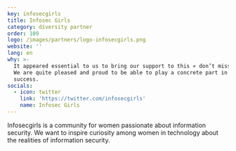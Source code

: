 ```yaml
---
key: infosecgirls
title: Infosec Girls
category: diversity partner
order: 109
logo: /images/partners/logo-infosecgirls.png
website: ''
lang: en
why: >-
  It appeared essential to us to bring our support to this « don’t miss » event.
  We are quite pleased and proud to be able to play a concrete part in its
  success.  
socials:
  - icon: twitter
    link: 'https://twitter.com/infosecgirls'
    name: Infosec Girls
---
```

Infosecgirls is a community for women passionate about information security. We want to inspire curiosity among women in technology about the realities of information security.
